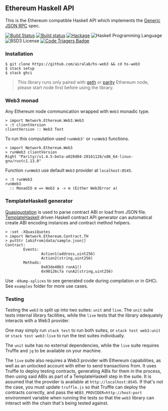 ## Ethereum Haskell API

This is the Ethereum compatible Haskell API which implements the [Generic JSON RPC](https://github.com/ethereum/wiki/wiki/JSON-RPC) spec.

[![Build Status](https://travis-ci.org/airalab/hs-web3.svg?branch=master)](https://travis-ci.org/airalab/hs-web3)
[![Build status](https://ci.appveyor.com/api/projects/status/8ljq93nar8kobk75?svg=true)](https://ci.appveyor.com/project/akru/hs-web3)
[![Hackage](https://img.shields.io/hackage/v/web3.svg)](http://hackage.haskell.org/package/web3)
![Haskell Programming Language](https://img.shields.io/badge/language-Haskell-blue.svg)
![BSD3 License](http://img.shields.io/badge/license-BSD3-brightgreen.svg)
[![Code Triagers Badge](https://www.codetriage.com/airalab/hs-web3/badges/users.svg)](https://www.codetriage.com/airalab/hs-web3)

### Installation

    $ git clone https://github.com/airalab/hs-web3 && cd hs-web3
    $ stack setup
    $ stack ghci

> This library runs only paired with [geth](https://github.com/ethereum/go-ethereum)
> or [parity](https://github.com/ethcore/parity) Ethereum node,
> please start node first before using the library.

### Web3 monad

Any Ethereum node communication wrapped with `Web3` monadic type.

    > import Network.Ethereum.Web3.Web3
    > :t clientVersion
    clientVersion :: Web3 Text

To run this computation used `runWeb3'` or `runWeb3` functions.

    > import Network.Ethereum.Web3
    > runWeb3 clientVersion
    Right "Parity//v1.4.5-beta-a028d04-20161126/x86_64-linux-gnu/rustc1.13.0"

Function `runWeb3` use default `Web3` provider at `localhost:8545`.

    > :t runWeb3
    runWeb3
      :: MonadIO m => Web3 a -> m (Either Web3Error a)

### TemplateHaskell generator

[Quasiquotation](https://wiki.haskell.org/Quasiquotation) is used to parse contract ABI or load from JSON file. [TemplateHaskell](https://wiki.haskell.org/Template_Haskell) driven Haskell contract API generator can automatical create ABI encoding instances and contract method helpers.

    > :set -XQuasiQuotes
    > import Network.Ethereum.Contract.TH
    > putStr [abiFrom|data/sample.json|]
    Contract:
            Events:
                    Action1(address,uint256)
                    Action2(string,uint256)
            Methods:
                    0x03de48b3 runA1()
                    0x90126c7a runA2(string,uint256)

Use `-ddump-splices` to see generated code during compilation or in GHCi. See `examples` folder for more use cases.

### Testing

Testing the `web3` is split up into two suites: `unit` and `live`.
The `unit` suite tests internal library facilities, while the `live` tests that
the library adequately interacts with a Web3 provider.

One may simply run `stack test` to run both suites, or `stack test web3:unit` or `stack test web3:live`
to run the test suites individually.

The `unit` suite has no external dependencies, while the `live` suite requires Truffle and `jq`
to be available on your machine.

The `live` suite also requires a Web3 provider with Ethereum capabilities, as well as
an unlocked account with ether to send transactions from. It uses Truffle to deploy testing contracts,
generating ABIs for them in the process, then using said ABIs as part of a TemplateHaskell step in the suite.
It is assumed that the provider is available at `http://localhost:8545`. If that's not the case, you must update `truffle.js`
so that Truffle can deploy the contracts correctly, and pass the `WEB3_PROVIDER=http://host:port` environment variable
when running the tests so that the `web3` library can interact with the chain that's being tested against.
